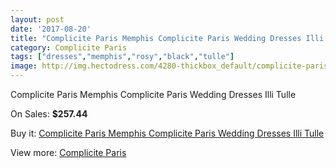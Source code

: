 ```yaml
---
layout: post
date: '2017-08-20'
title: "Complicite Paris Memphis Complicite Paris Wedding Dresses Illi Tulle"
category: Complicite Paris
tags: ["dresses","memphis","rosy","black","tulle"]
image: http://img.hectodress.com/4280-thickbox_default/complicite-paris-memphis-complicite-paris-wedding-dresses-illi-tulle.jpg
---
```

Complicite Paris Memphis Complicite Paris Wedding Dresses Illi Tulle

On Sales: **$257.44**
<a href="https://www.hectodress.com/complicite-paris/2210-complicite-paris-memphis-complicite-paris-wedding-dresses-illi-tulle.html"><amp-img layout="responsive" width="600" height="600" src="//img.hectodress.com/4280-thickbox_default/complicite-paris-memphis-complicite-paris-wedding-dresses-illi-tulle.jpg" alt="Complicite Paris Memphis Complicite Paris Wedding Dresses Illi Tulle 0" /></a>

Buy it: [Complicite Paris Memphis Complicite Paris Wedding Dresses Illi Tulle](https://www.hectodress.com/complicite-paris/2210-complicite-paris-memphis-complicite-paris-wedding-dresses-illi-tulle.html "Complicite Paris Memphis Complicite Paris Wedding Dresses Illi Tulle")

View more: [Complicite Paris](https://www.hectodress.com/37-complicite-paris "Complicite Paris")